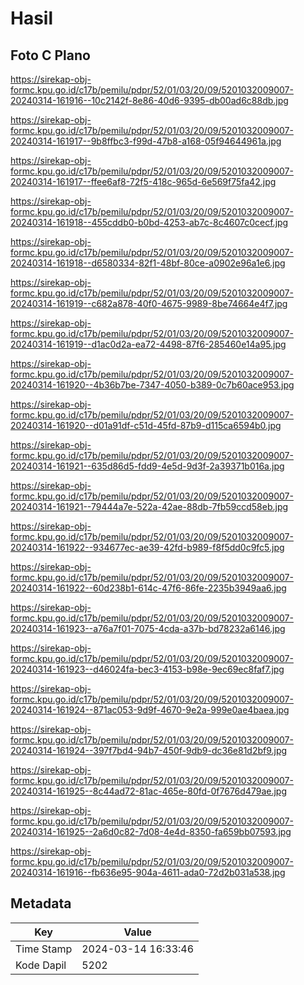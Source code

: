 # Hasil

## Foto C Plano

https://sirekap-obj-formc.kpu.go.id/c17b/pemilu/pdpr/52/01/03/20/09/5201032009007-20240314-161916--10c2142f-8e86-40d6-9395-db00ad6c88db.jpg

https://sirekap-obj-formc.kpu.go.id/c17b/pemilu/pdpr/52/01/03/20/09/5201032009007-20240314-161917--9b8ffbc3-f99d-47b8-a168-05f94644961a.jpg

https://sirekap-obj-formc.kpu.go.id/c17b/pemilu/pdpr/52/01/03/20/09/5201032009007-20240314-161917--ffee6af8-72f5-418c-965d-6e569f75fa42.jpg

https://sirekap-obj-formc.kpu.go.id/c17b/pemilu/pdpr/52/01/03/20/09/5201032009007-20240314-161918--455cddb0-b0bd-4253-ab7c-8c4607c0cecf.jpg

https://sirekap-obj-formc.kpu.go.id/c17b/pemilu/pdpr/52/01/03/20/09/5201032009007-20240314-161918--d6580334-82f1-48bf-80ce-a0902e96a1e6.jpg

https://sirekap-obj-formc.kpu.go.id/c17b/pemilu/pdpr/52/01/03/20/09/5201032009007-20240314-161919--c682a878-40f0-4675-9989-8be74664e4f7.jpg

https://sirekap-obj-formc.kpu.go.id/c17b/pemilu/pdpr/52/01/03/20/09/5201032009007-20240314-161919--d1ac0d2a-ea72-4498-87f6-285460e14a95.jpg

https://sirekap-obj-formc.kpu.go.id/c17b/pemilu/pdpr/52/01/03/20/09/5201032009007-20240314-161920--4b36b7be-7347-4050-b389-0c7b60ace953.jpg

https://sirekap-obj-formc.kpu.go.id/c17b/pemilu/pdpr/52/01/03/20/09/5201032009007-20240314-161920--d01a91df-c51d-45fd-87b9-d115ca6594b0.jpg

https://sirekap-obj-formc.kpu.go.id/c17b/pemilu/pdpr/52/01/03/20/09/5201032009007-20240314-161921--635d86d5-fdd9-4e5d-9d3f-2a39371b016a.jpg

https://sirekap-obj-formc.kpu.go.id/c17b/pemilu/pdpr/52/01/03/20/09/5201032009007-20240314-161921--79444a7e-522a-42ae-88db-7fb59ccd58eb.jpg

https://sirekap-obj-formc.kpu.go.id/c17b/pemilu/pdpr/52/01/03/20/09/5201032009007-20240314-161922--934677ec-ae39-42fd-b989-f8f5dd0c9fc5.jpg

https://sirekap-obj-formc.kpu.go.id/c17b/pemilu/pdpr/52/01/03/20/09/5201032009007-20240314-161922--60d238b1-614c-47f6-86fe-2235b3949aa6.jpg

https://sirekap-obj-formc.kpu.go.id/c17b/pemilu/pdpr/52/01/03/20/09/5201032009007-20240314-161923--a76a7f01-7075-4cda-a37b-bd78232a6146.jpg

https://sirekap-obj-formc.kpu.go.id/c17b/pemilu/pdpr/52/01/03/20/09/5201032009007-20240314-161923--d46024fa-bec3-4153-b98e-9ec69ec8faf7.jpg

https://sirekap-obj-formc.kpu.go.id/c17b/pemilu/pdpr/52/01/03/20/09/5201032009007-20240314-161924--871ac053-9d9f-4670-9e2a-999e0ae4baea.jpg

https://sirekap-obj-formc.kpu.go.id/c17b/pemilu/pdpr/52/01/03/20/09/5201032009007-20240314-161924--397f7bd4-94b7-450f-9db9-dc36e81d2bf9.jpg

https://sirekap-obj-formc.kpu.go.id/c17b/pemilu/pdpr/52/01/03/20/09/5201032009007-20240314-161925--8c44ad72-81ac-465e-80fd-0f7676d479ae.jpg

https://sirekap-obj-formc.kpu.go.id/c17b/pemilu/pdpr/52/01/03/20/09/5201032009007-20240314-161925--2a6d0c82-7d08-4e4d-8350-fa659bb07593.jpg

https://sirekap-obj-formc.kpu.go.id/c17b/pemilu/pdpr/52/01/03/20/09/5201032009007-20240314-161916--fb636e95-904a-4611-ada0-72d2b031a538.jpg


## Metadata

| Key        | Value               |
| ---------- | ------------------- |
| Time Stamp | 2024-03-14 16:33:46 |
| Kode Dapil | 5202                |



